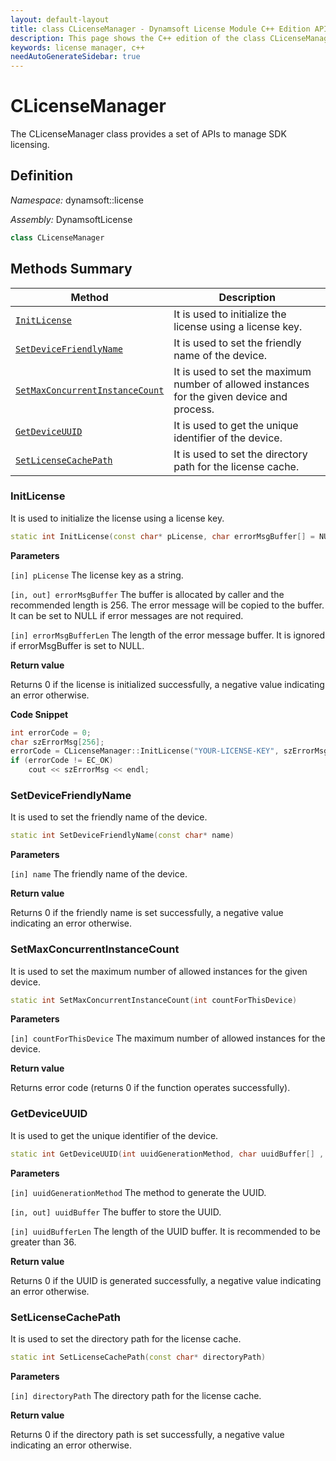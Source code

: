 ```yaml
---
layout: default-layout
title: class CLicenseManager - Dynamsoft License Module C++ Edition API Reference
description: This page shows the C++ edition of the class CLicenseManager in Dynamsoft License Module.
keywords: license manager, c++
needAutoGenerateSidebar: true
---
```


# CLicenseManager

The CLicenseManager class provides a set of APIs to manage SDK licensing.

## Definition

*Namespace:* dynamsoft::license

*Assembly:* DynamsoftLicense

```cpp
class CLicenseManager 
```

## Methods Summary

| Method               | Description |
|----------------------|-------------|
| [`InitLicense`](#initlicense) | It is used to initialize the license using a license key. |
| [`SetDeviceFriendlyName`](#setdevicefriendlyname) | It is used to set the friendly name of the device. |
| [`SetMaxConcurrentInstanceCount`](#setmaxconcurrentinstancecount) | It is used to set the maximum number of allowed instances for the given device and process. |
| [`GetDeviceUUID`](#getdeviceuuid) | It is used to get the unique identifier of the device. |
| [`SetLicenseCachePath`](#setlicensecachepath) | It is used to set the directory path for the license cache. |

### InitLicense

It is used to initialize the license using a license key.

```cpp
static int InitLicense(const char* pLicense, char errorMsgBuffer[] = NULL, const int errorMsgBufferLen = 0)
```

**Parameters**

`[in] pLicense` The license key as a string.

`[in, out] errorMsgBuffer` The buffer is allocated by caller and the recommended length is 256. The error message will be copied to the buffer. It can be set to NULL if error messages are not required.

`[in] errorMsgBufferLen` The length of the error message buffer. It is ignored if errorMsgBuffer is set to NULL.

**Return value**

Returns 0 if the license is initialized successfully, a negative value indicating an error otherwise.

**Code Snippet**

```cpp
int errorCode = 0;
char szErrorMsg[256];
errorCode = CLicenseManager::InitLicense("YOUR-LICENSE-KEY", szErrorMsg, 256);
if (errorCode != EC_OK)
    cout << szErrorMsg << endl;
```

### SetDeviceFriendlyName

It is used to set the friendly name of the device.

```cpp
static int SetDeviceFriendlyName(const char* name)
```

**Parameters**

`[in] name` The friendly name of the device.

**Return value**

Returns 0 if the friendly name is set successfully, a negative value indicating an error otherwise.

### SetMaxConcurrentInstanceCount

It is used to set the maximum number of allowed instances for the given device.

```cpp
static int SetMaxConcurrentInstanceCount(int countForThisDevice)
```

**Parameters**

`[in] countForThisDevice` The maximum number of allowed instances for the device.

**Return value**

Returns error code (returns 0 if the function operates successfully). 

### GetDeviceUUID

It is used to get the unique identifier of the device.

```cpp
static int GetDeviceUUID(int uuidGenerationMethod, char uuidBuffer[] , const int uuidBufferLen)
```

**Parameters**

`[in] uuidGenerationMethod` The method to generate the UUID.

`[in, out] uuidBuffer` The buffer to store the UUID.

`[in] uuidBufferLen` The length of the UUID buffer. It is recommended to be greater than 36.

**Return value**

Returns 0 if the UUID is generated successfully, a negative value indicating an error otherwise.

### SetLicenseCachePath

It is used to set the directory path for the license cache.

```cpp
static int SetLicenseCachePath(const char* directoryPath)
```

**Parameters**

`[in] directoryPath` The directory path for the license cache.

**Return value**

Returns 0 if the directory path is set successfully, a negative value indicating an error otherwise.

